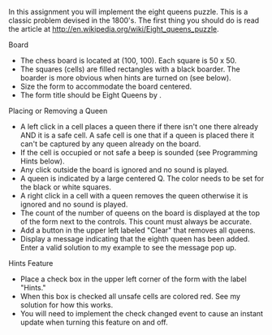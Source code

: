 In this assignment you will implement the eight queens puzzle. This is a classic problem devised in the 1800's. The first thing you should do is read the article at http://en.wikipedia.org/wiki/Eight_queens_puzzle.

Board
  - The chess board is located at (100, 100). Each square is 50 x 50.
  - The squares (cells) are filled rectangles with a black boarder. The boarder is more obvious when hints are turned on (see below).
  - Size the form to accommodate the board centered.
  - The form title should be Eight Queens by <your name>.

Placing or Removing a Queen
  - A left click in a cell places a queen there if there isn't one there already AND it is a safe cell. A safe cell is one that if a queen is placed there it can't be captured by any queen already on the board.
  - If the cell is occupied or not safe a beep is sounded (see Programming Hints below).
  - Any click outside the board is ignored and no sound is played.
  - A queen is indicated by a large centered Q. The color needs to be set for the black or white squares.
  - A right click in a cell with a queen removes the queen otherwise it is ignored and no sound is played.
  - The count of the number of queens on the board is displayed at the top of the form next to the controls. This count must always be accurate.
  - Add a button in the upper left labeled "Clear" that removes all queens.
  - Display a message indicating that the eighth queen has been added. Enter a valid solution to my example to see the message pop up.

Hints Feature
  - Place a check box in the upper left corner of the form with the label "Hints."
  - When this box is checked all unsafe cells are colored red. See my solution for how this works.
  - You will need to implement the check changed event to cause an instant update when turning this feature on and off.

